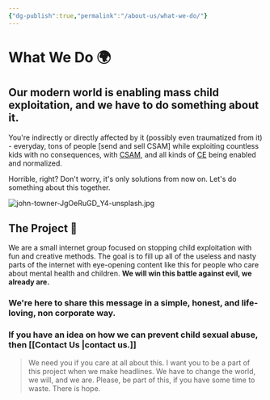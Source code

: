 ```yaml
---
{"dg-publish":true,"permalink":"/about-us/what-we-do/"}
---
```


# What We Do 🌍️

## Our modern world is enabling mass child exploitation, and we have to do something about it.

You're indirectly or directly affected by it (possibly even traumatized from it) - everyday, tons of people [send and sell CSAM] while exploiting countless kids with no consequences, with [CSAM](https://www.missingkids.org/theissues/csam), and all kinds of [CE](https://safeguarding.network/content/safeguarding-resources/child-criminal-exploitation/) being enabled and normalized.

Horrible, right? Don't worry, it's only solutions from now on. Let's do something about this together.

![john-towner-JgOeRuGD_Y4-unsplash.jpg](/img/user/images/john-towner-JgOeRuGD_Y4-unsplash.jpg)
## The Project 🎯

We are a small internet group focused on stopping child exploitation with fun and creative methods. The goal is to fill up all of the useless and nasty parts of the internet with eye-opening content like this for people who care about mental health and children. **We will win this battle against evil, we already are.** 
### We're here to share this message in a simple, honest, and life-loving, non corporate way.

### If you have an idea on how we can prevent child sexual abuse, then [[Contact Us \|contact us.]] 

> We need you if you care at all about this. I want you to be a part of this project when we make headlines. We have to change the world, we will, and we are. Please, be part of this, if you have some time to waste. There is hope.